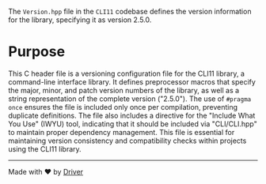 <!--------------------------------------------------------------------------------->
<!-- IMPORTANT: This file is auto-generated by Driver (https://driver.ai). -------->
<!-- Manual edits may be overwritten on future commits. --------------------------->
<!--------------------------------------------------------------------------------->

The `Version.hpp` file in the `CLI11` codebase defines the version information for the library, specifying it as version 2.5.0.

# Purpose
This C header file is a versioning configuration file for the CLI11 library, a command-line interface library. It defines preprocessor macros that specify the major, minor, and patch version numbers of the library, as well as a string representation of the complete version ("2.5.0"). The use of `#pragma once` ensures the file is included only once per compilation, preventing duplicate definitions. The file also includes a directive for the "Include What You Use" (IWYU) tool, indicating that it should be included via "CLI/CLI.hpp" to maintain proper dependency management. This file is essential for maintaining version consistency and compatibility checks within projects using the CLI11 library.

---
Made with ❤️ by [Driver](https://www.driver.ai/)